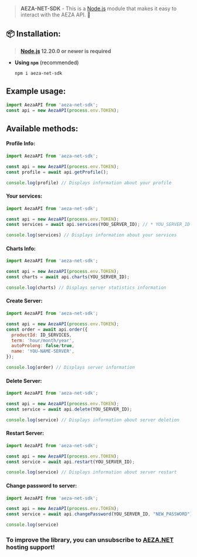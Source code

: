 > **AEZA-NET-SDK** - This is a [Node.js](https://nodejs.org) module that makes it easy to interact with the AEZA API. 🚀

## 📦 Installation:

> **[Node.js](https://nodejs.org/) 12.20.0 or newer is required**

- **Using `npm`** (recommended)
  ```shell
  npm i aeza-net-sdk
  ```
  
## Example usage:

```javascript
import AezaAPI from 'aeza-net-sdk';
const api = new AezaAPI(process.env.TOKEN);
```

## Available methods:
  
#### Profile Info:
  
```javascript
import AezaAPI from 'aeza-net-sdk';

const api = new AezaAPI(process.env.TOKEN);
const profile = await api.getProfile();

console.log(profile) // Displays information about your profile
```

#### Your services:
  
```javascript
import AezaAPI from 'aeza-net-sdk';

const api = new AezaAPI(process.env.TOKEN);
const services = await api.services(YOU_SERVER_ID); // * YOU_SERVER_ID it`s not necessary to specify, to receive all servers

console.log(services) // Displays information about your services
```

#### Charts Info:
  
```javascript
import AezaAPI from 'aeza-net-sdk';

const api = new AezaAPI(process.env.TOKEN);
const charts = await api.charts(YOU_SERVER_ID);

console.log(charts) // Displays server statistics information
```
  
#### Create Server:
  
```javascript
import AezaAPI from 'aeza-net-sdk';

const api = new AezaAPI(process.env.TOKEN);
const order = await api.order({
  productId: ID_SERVICES,
  term: 'hour/month/year',
  autoProlong: false/true,
  name: 'YOU-NAME-SERVER',
});

console.log(order) // Displays server information
```

#### Delete Server:
  
```javascript
import AezaAPI from 'aeza-net-sdk';

const api = new AezaAPI(process.env.TOKEN);
const service = await api.delete(YOU_SERVER_ID);

console.log(service) // Displays information about server deletion
```

#### Restart Server:
  
```javascript
import AezaAPI from 'aeza-net-sdk';

const api = new AezaAPI(process.env.TOKEN);
const service = await api.restart(YOU_SERVER_ID);

console.log(service) // Displays information about server restart
```

#### Change password to server:
  
```javascript
import AezaAPI from 'aeza-net-sdk';

const api = new AezaAPI(process.env.TOKEN);
const service = await api.changePassword(YOU_SERVER_ID, "NEW_PASSWORD");

console.log(service)
```

### To improve the library, you can unsubscribe to [AEZA.NET](https://aeza.net/) hosting support!
